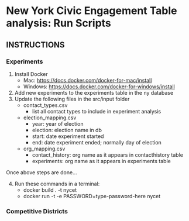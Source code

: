# New York Civic Engagement Table analysis: Run Scripts

## INSTRUCTIONS

### Experiments
1. Install Docker
    - Mac: https://docs.docker.com/docker-for-mac/install
    - Windows: https://docs.docker.com/docker-for-windows/install
2. Add new experiments to the experiments table in the ny database
3. Update the following files in the src/input folder
    - contact_types.csv
      - list all contact types to include in experiment analysis
    - election_mapping.csv
      - year: year of election
      - election: election name in db
      - start: date experiment started
      - end: date experiment ended; normally day of election
    - org_mapping.csv
      - contact_history: org name as it appears in contacthistory table
      - experiments: org name as it appears in experiments table
   
Once above steps are done...

4. Run these commands in a terminal:
    - docker build . -t nycet
    - docker run -t -e PASSWORD=type-password-here nycet

### Competitive Districts
